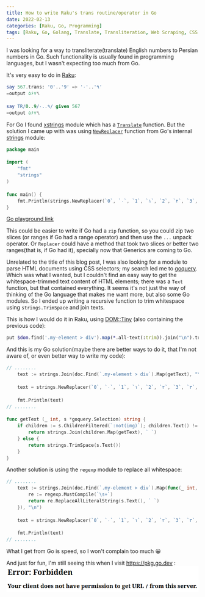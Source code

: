 ```yaml
---
title: How to write Raku's trans routine/operator in Go
date: 2022-02-13
categories: [Raku, Go, Programming]
tags: [Raku, Go, Golang, Translate, Transliteration, Web Scraping, CSS Selectors]
---
```


I was looking for a way to transliterate(translate) English numbers to Persian numbers in Go. 
Such functionality is usually found in programming languages, but I wasn't expecting too much from Go.

It's very easy to do in [Raku](https://www.raku-lang.ir/en):
```raku
say 567.trans: '0'..'9' => '۰'..'۹'
=output ۵۶۷␤

say TR/0..9/۰..۹/ given 567
=output ۵۶۷␤
```

For Go I found [xstrings](https://pkg.go.dev/github.com/huandu/xstrings) module which has a
[`Translate`](https://pkg.go.dev/github.com/huandu/xstrings#Translate) function.  But the solution I came up with was using
[`NewReplacer`](https://pkg.go.dev/strings#Replacer) function from Go's internal [strings](https://pkg.go.dev/strings)
module:
```go
package main

import (
	"fmt"
	"strings"
)

func main() {
	fmt.Println(strings.NewReplacer(`0`, `۰`, `1`, `۱`, `2`, `۲`, `3`, `۳`, `4`, `۴`, `5`, `۵`, `6`, `۶`, `7`, `۷`, `8`, `۸`, `9`, `۹`).Replace(`567`))
}
```
[Go playground link](https://go.dev/play/p/-o0OUvoLKsm)

This could be easier to write if Go had a `zip` function, so you could zip two slices (or ranges if Go had a range
operator) and then use the `...` unpack operator. Or `Replacer` could have a method that took two slices or better two
ranges(that is, if Go had it), specially now that Generics are coming to Go.

Unrelated to the title of this blog post, I was also looking for a module to parse HTML documents using CSS selectors;
my search led me to [goquery](https://pkg.go.dev/github.com/PuerkitoBio/goquery). Which was what I wanted, but I
couldn't find an easy way to get the whitespace-trimmed text content of HTML elements; there was a `Text` function, but
that contained everything. It seems it's not just the way of thinking of the Go language that makes me want more, but
also some Go modules. So I ended up writing a recursive function to trim whitespace using `strings.TrimSpace` and join texts.

This is how I would do it in Raku, using [DOM::Tiny](https://github.com/zostay/raku-DOM-Tiny) (also containing the previous code):
```raku
put $dom.find('.my-element > div').map(*.all-text(:trim)).join("\n").trans: '0'..'9' => '۰'..'۹';
```

And this is my Go solution(maybe there are better ways to do it, that I'm not aware of, or even better way to write my code):
```go
// ........
	text := strings.Join(doc.Find(`.my-element > div`).Map(getText), "\n")

	text = strings.NewReplacer(`0`, `۰`, `1`, `۱`, `2`, `۲`, `3`, `۳`, `4`, `۴`, `5`, `۵`, `6`, `۶`, `7`, `۷`, `8`, `۸`, `9`, `۹`).Replace(text)

	fmt.Println(text)
// ........

func getText (_ int, s *goquery.Selection) string {
	if children := s.ChildrenFiltered(`:not(img)`); children.Text() != `` {
		return strings.Join(children.Map(getText), ` `)
	} else {
		return strings.TrimSpace(s.Text())
	}
}
```

Another solution is using the `regexp` module to replace all whitespace:
```go
// ........
	text := strings.Join(doc.Find(`.my-element > div`).Map(func(_ int, s *goquery.Selection) string {
		re := regexp.MustCompile(`\s+`)
		return re.ReplaceAllLiteralString(s.Text(), ` `)
	}), "\n")

	text = strings.NewReplacer(`0`, `۰`, `1`, `۱`, `2`, `۲`, `3`, `۳`, `4`, `۴`, `5`, `۵`, `6`, `۶`, `7`, `۷`, `8`, `۸`, `9`, `۹`).Replace(text)

	fmt.Println(text)
// ........
```

What I get from Go is speed, so I won't complain too much 😀

And just for fun, I'm still seeing this when I visit https://pkg.go.dev :
![pkg.go.dev blocked for Iran by Google](/img/pkg.go.dev-blocked-for-Iran-by-Google.png)
